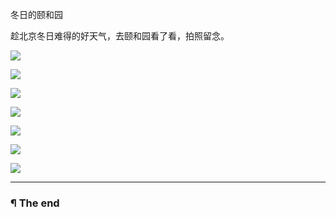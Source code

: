 冬日的颐和园

趁北京冬日难得的好天气，去颐和园看了看，拍照留念。

![](https://raw.githubusercontent.com/d0u9/blog/master/pics/2015-B/2015-12-30/Image00001.JPG)

![](https://raw.githubusercontent.com/d0u9/blog/master/pics/2015-B/2015-12-30/Image00002.JPG)

![](https://raw.githubusercontent.com/d0u9/blog/master/pics/2015-B/2015-12-30/Image00003.JPG)

![](https://raw.githubusercontent.com/d0u9/blog/master/pics/2015-B/2015-12-30/Image00004.JPG)

![](https://raw.githubusercontent.com/d0u9/blog/master/pics/2015-B/2015-12-30/Image00005.JPG)

![](https://raw.githubusercontent.com/d0u9/blog/master/pics/2015-B/2015-12-30/Image00006.JPG)

![](https://raw.githubusercontent.com/d0u9/blog/master/pics/2015-B/2015-12-30/Image00007.JPG)

---

### ¶ The end


